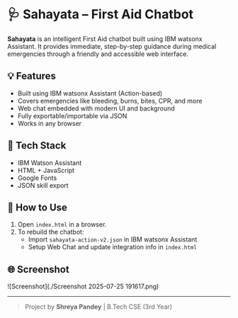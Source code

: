# 🩺 Sahayata – First Aid Chatbot

**Sahayata** is an intelligent First Aid chatbot built using IBM watsonx Assistant. It provides immediate, step-by-step guidance during medical emergencies through a friendly and accessible web interface.

## 💡 Features

- Built using IBM watsonx Assistant (Action-based)
- Covers emergencies like bleeding, burns, bites, CPR, and more
- Web chat embedded with modern UI and background
- Fully exportable/importable via JSON
- Works in any browser

## 🧠 Tech Stack

- IBM Watson Assistant
- HTML + JavaScript
- Google Fonts
- JSON skill export

## 🔧 How to Use

1. Open `index.html` in a browser.
2. To rebuild the chatbot:
   - Import `sahayata-action-v2.json` in IBM watsonx Assistant
   - Setup Web Chat and update integration info in `index.html`

## 🌐 Screenshot

![Screenshot](./Screenshot 2025-07-25 191617.png)

---

> Project by **Shreya Pandey** | B.Tech CSE (3rd Year) 
